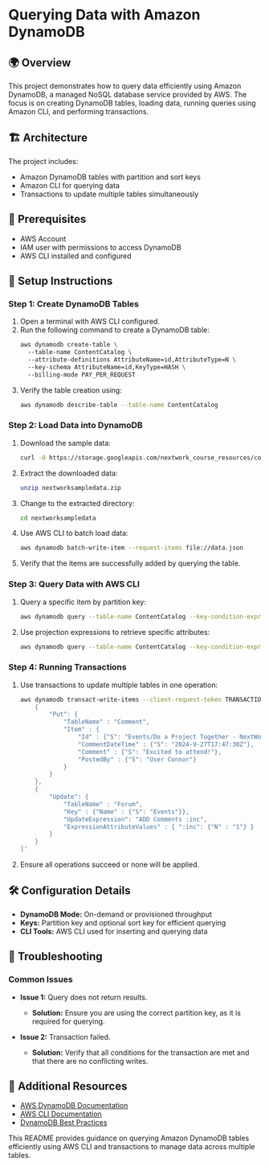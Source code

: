 # Querying Data with Amazon DynamoDB

## 🌍 Overview
This project demonstrates how to query data efficiently using Amazon DynamoDB, a managed NoSQL database service provided by AWS. The focus is on creating DynamoDB tables, loading data, running queries using Amazon CLI, and performing transactions.

## 🏗️ Architecture
The project includes:
- Amazon DynamoDB tables with partition and sort keys
- Amazon CLI for querying data
- Transactions to update multiple tables simultaneously

## 🥪 Prerequisites
- AWS Account
- IAM user with permissions to access DynamoDB
- AWS CLI installed and configured

## 🧱 Setup Instructions

### Step 1: Create DynamoDB Tables
1. Open a terminal with AWS CLI configured.
2. Run the following command to create a DynamoDB table:
   ```sh
   aws dynamodb create-table \ 
     --table-name ContentCatalog \ 
     --attribute-definitions AttributeName=id,AttributeType=N \ 
     --key-schema AttributeName=id,KeyType=HASH \ 
     --billing-mode PAY_PER_REQUEST
   ```
3. Verify the table creation using:
   ```sh
   aws dynamodb describe-table --table-name ContentCatalog
   ```

### Step 2: Load Data into DynamoDB
1. Download the sample data:
   ```sh
   curl -O https://storage.googleapis.com/nextwork_course_resources/courses/aws/AWS%20Project%20People%20projects/Project%3A%20Query%20Data%20with%20DynamoDB/nextworksampledata.zip
   ```
2. Extract the downloaded data:
   ```sh
   unzip nextworksampledata.zip
   ```
3. Change to the extracted directory:
   ```sh
   cd nextworksampledata
   ```
4. Use AWS CLI to batch load data:
   ```sh
   aws dynamodb batch-write-item --request-items file://data.json
   ```
5. Verify that the items are successfully added by querying the table.

### Step 3: Query Data with AWS CLI
1. Query a specific item by partition key:
   ```sh
   aws dynamodb query --table-name ContentCatalog --key-condition-expression "id = :id" --expression-attribute-values '{":id": {"N": "202"}}'
   ```
2. Use projection expressions to retrieve specific attributes:
   ```sh
   aws dynamodb query --table-name ContentCatalog --key-condition-expression "id = :id" --expression-attribute-values '{":id": {"N": "202"}}' --projection-expression "Title, ContentType, Services"
   ```

### Step 4: Running Transactions
1. Use transactions to update multiple tables in one operation:
   ```sh
   aws dynamodb transact-write-items --client-request-token TRANSACTION1 --transact-items '[
       {
           "Put": {
               "TableName" : "Comment",
               "Item" : {
                   "Id" : {"S": "Events/Do a Project Together - NextWork Study Session"},
                   "CommentDateTime" : {"S": "2024-9-27T17:47:30Z"},
                   "Comment" : {"S": "Excited to attend!"},
                   "PostedBy" : {"S": "User Connor"}
               }
           }
       },
       {
           "Update": {
               "TableName" : "Forum",
               "Key" : {"Name" : {"S": "Events"}},
               "UpdateExpression": "ADD Comments :inc",
               "ExpressionAttributeValues" : { ":inc": {"N" : "1"} }
           }
       }
   ]'
   ```
2. Ensure all operations succeed or none will be applied.

## 🛠️ Configuration Details
- **DynamoDB Mode:** On-demand or provisioned throughput
- **Keys:** Partition key and optional sort key for efficient querying
- **CLI Tools:** AWS CLI used for inserting and querying data

## 🚨 Troubleshooting

### Common Issues
- **Issue 1:** Query does not return results.
  - **Solution:** Ensure you are using the correct partition key, as it is required for querying.

- **Issue 2:** Transaction failed.
  - **Solution:** Verify that all conditions for the transaction are met and that there are no conflicting writes.

## 🔗 Additional Resources
- [AWS DynamoDB Documentation](https://docs.aws.amazon.com/dynamodb/)
- [AWS CLI Documentation](https://docs.aws.amazon.com/cli/latest/reference/dynamodb/)
- [DynamoDB Best Practices](https://aws.amazon.com/blogs/database/amazon-dynamodb-best-practices/)

This README provides guidance on querying Amazon DynamoDB tables efficiently using AWS CLI and transactions to manage data across multiple tables.

